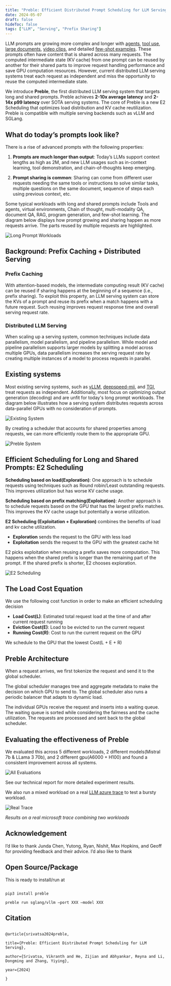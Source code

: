 ```yaml
---
title: "Preble: Efficient Distributed Prompt Scheduling for LLM Serving"
date: 2024-05-07
draft: false
hideToc: false
tags: ["LLM", "Serving", "Prefix Sharing"]
---
```

 
LLM prompts are growing more complex and longer with [agents](https://arxiv.org/abs/2308.11432), [tool use](https://platform.openai.com/docs/guides/function-calling), [large documents](https://arxiv.org/html/2404.07143v1), [video clips](https://blog.google/technology/ai/google-gemini-next-generation-model-february-2024/#context-window), and detailed [few-shot examples](https://arxiv.org/pdf/2210.03629). These prompts often have content that is shared across many requests. The computed intermediate state (KV cache) from one prompt can be reused by another for their shared parts to improve request handling performance and save GPU computation resources. However, current distributed LLM serving systems treat each request as independent and miss the opportunity to reuse the computed intermediate state.

We introduce **Preble**, the first distributed LLM serving system that targets long and shared prompts. Preble achieves **2-10x average latency** and **2-14x p99 latency** over SOTA serving systems. The core of Preble is a new E2 Scheduling that optimizes load distribution and KV cache reutilization. Preble is compatible with multiple serving backends such as vLLM and SGLang.

  

## What do today’s prompts look like?
There is a rise of advanced prompts with the following properties:
 
1. **Prompts are much longer than output**: Today’s LLMs support context lengths as high as 2M, and new LLM usages such as in-context learning, tool demonstration, and chain-of-thoughts keep emerging.

2. **Prompt sharing is common**: Sharing can come from different user requests needing the same tools or instructions to solve similar tasks, multiple questions on the same document, sequence of steps each using previous context, etc.

  

Some typical workloads with long and shared prompts include Tools and agents, virtual environments, Chain of thought, multi-modality QA, document QA, RAG, program generation, and few-shot learning. The diagram below displays how prompt growing and sharing happen as more requests arrive. The parts reused by multiple requests are highlighted.

  

![Long Prompt Workloads](../../static/images/preble_gifs/long_prompt_ggl_drive.gif)

  

## Background: Prefix Caching + Distributed Serving

### Prefix Caching

With attention-based models, the intermediate computing result (KV cache) can be reused if sharing happens at the beginning of a sequence (i.e., prefix sharing). To exploit this property, an LLM serving system can store the KVs of a prompt and reuse its prefix when a match happens with a future request. Such reusing improves request response time and overall serving request rate.

  

### Distributed LLM Serving

When scaling up a serving system, common techniques include data parallelism, model parallelism, and pipeline parallelism. While model and pipeline parallelism supports larger models by splitting a model across multiple GPUs, data parallelism increases the serving request rate by creating multiple instances of a model to process requests in parallel.

  

## Existing systems

  

Most existing serving systems, such as [vLLM](https://github.com/vllm-project/vllm), [deepspeed-mii](https://github.com/microsoft/DeepSpeed-MII), and [TGI](https://github.com/huggingface/text-generation-inference), treat requests as independent. Additionally, most focus on optimizing output generation (decoding) and are unfit for today's long prompt workloads. The diagram below illustrates how a serving system distributes requests across data-parallel GPUs with no consideration of prompts.

  

![Existing System](../../static/images/preble_gifs/existing_system_gif.gif)

  

By creating a scheduler that accounts for shared properties among requests, we can more efficiently route them to the appropriate GPU.

  

![Preble System](../../static/images/preble_gifs/preble_system_processing_gif.gif)

  
  

## Efficient Scheduling for Long and Shared Prompts: E2 Scheduling

**Scheduling based on load(Exploration)**: One approach is to schedule requests using techniques such as Round robin/Least outstanding requests. This improves utilization but has worse KV cache usage.

**Scheduling based on prefix matching(Exploitation)**: Another approach is to schedule requests based on the GPU that has the largest prefix matches. This improves the KV cache usage but potentially a worse utilization.

  

**E2 Scheduling (Exploitation + Exploration)** combines the benefits of load and kv cache utilization.
- **Exploration** sends the request to the GPU with less load
- **Exploitation** sends the request to the GPU with the greatest cache hit

E2 picks exploitation when reusing a prefix saves more computation. This happens when the shared prefix is longer than the remaining part of the prompt. If the shared prefix is shorter, E2 chooses exploration.

  

![E2 Scheduling](../../static/images/preble_gifs/e2_scheduling_gif.gif)

  

## The Load Cost Equation

We use the following cost function in order to make an efficient scheduling decision
- **Load Cost(L)**: Estimated total request load at the time of and after current request running
- **Eviction Cost(E)**: Load to be evicted to run the current request
- **Running Cost(R\)**: Cost to run the current request on the GPU

We schedule to the GPU that the lowest Cost(L + E + R)

  
  

## Preble Architecture

  

When a request arrives, we first tokenize the request and send it to the global scheduler.

  

The global scheduler manages tree and aggregate metadata to make the decision on which GPU to send to. The global scheduler also runs a periodic balancer that adapts to dynamic load.

  

The individual GPUs receive the request and inserts into a waiting queue. The waiting queue is sorted while considering the fairness and the cache utilization. The requests are processed and sent back to the global scheduler.

  

## Evaluating the effectiveness of Preble

  

We evaluated this across 5 different workloads, 2 different models(Mistral 7b & LLama 3 70b), and 2 different gpu(A6000 + H100) and found a consistent improvement across all systems.

![All Evaluations](../../static/images/preble_gifs/eval_all_in_one.svg)

See our technical report for more detailed experiment results.

  

We also run a mixed workload on a real [LLM azure trace](https://github.com/Azure/AzurePublicDataset) to test a bursty workload.

![Real Trace](../../static/images/preble_gifs/eval_real_trace.svg)

*Results on a real microsoft trace combining two workloads*

  

## Acknowledgement

I’d like to thank Junda Chen, Yutong, Ryan, Nishit, Max Hopkins, and Geoff for providing feedback and their advice. I’d also like to thank

  

## Open Source/Package

This is ready to install/run at

```

pip3 install preble

preble run sglang/vllm –port XXX –model XXX

```

  

## Citation

  

```

@article{srivatsa2024preble,

title={Preble: Efficient Distributed Prompt Scheduling for LLM Serving},

author={Srivatsa, Vikranth and He, Zijian and Abhyankar, Reyna and Li, Dongming and Zhang, Yiying},

year={2024}

}

```
